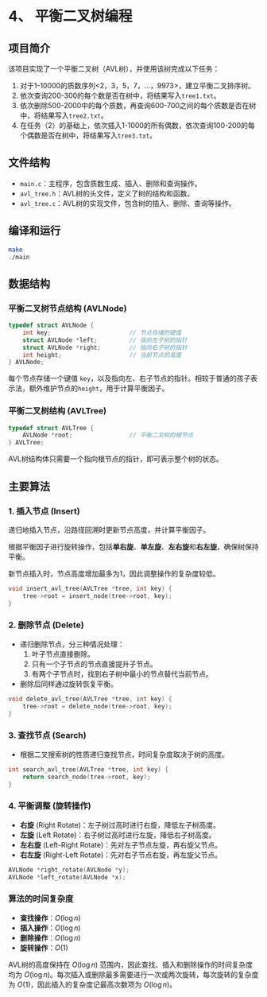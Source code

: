 # 4、 平衡二叉树编程

## 项目简介

该项目实现了一个平衡二叉树（AVL树），并使用该树完成以下任务：

1. 对于1-10000的质数序列<2，3，5，7，…，9973>，建立平衡二叉排序树。
2. 依次查询200-300的每个数是否在树中，将结果写入`tree1.txt`。
3. 依次删除500-2000中的每个质数，再查询600-700之间的每个质数是否在树中，将结果写入`tree2.txt`。
4. 在任务（2）的基础上，依次插入1-1000的所有偶数，依次查询100-200的每个偶数是否在树中，将结果写入`tree3.txt`。

## 文件结构

- `main.c`：主程序，包含质数生成、插入、删除和查询操作。
- `avl_tree.h`：AVL树的头文件，定义了树的结构和函数。
- `avl_tree.c`：AVL树的实现文件，包含树的插入、删除、查询等操作。

## 编译和运行

```bash
make
./main
```

## 数据结构  

### 平衡二叉树节点结构 (AVLNode)  

```c
typedef struct AVLNode {
    int key;                      // 节点存储的键值
    struct AVLNode *left;         // 指向左子树的指针
    struct AVLNode *right;        // 指向右子树的指针
    int height;                   // 当前节点的高度
} AVLNode;
```
每个节点存储一个键值 `key`，以及指向左、右子节点的指针。相较于普通的孩子表示法，额外维护节点的`height`，用于计算平衡因子。  

### 平衡二叉树结构 (AVLTree)  
```c
typedef struct AVLTree {
    AVLNode *root;                // 平衡二叉树的根节点
} AVLTree;
```

AVL树结构体只需要一个指向根节点的指针，即可表示整个树的状态。  

## 主要算法  

### 1. 插入节点 (Insert)  
递归地插入节点，沿路径回溯时更新节点高度，并计算平衡因子。 

根据平衡因子进行旋转操作，包括**单右旋**、**单左旋**、**左右旋**和**右左旋**，确保树保持平衡。  

新节点插入时，节点高度增加最多为1，因此调整操作的复杂度较低。  

```c
void insert_avl_tree(AVLTree *tree, int key) {
    tree->root = insert_node(tree->root, key);
}
```

### 2. 删除节点 (Delete)  
- 递归删除节点，分三种情况处理：  
  1. 叶子节点直接删除。  
  2. 只有一个子节点的节点直接提升子节点。  
  3. 有两个子节点时，找到右子树中最小的节点替代当前节点。  
- 删除后同样通过旋转恢复平衡。  

```c
void delete_avl_tree(AVLTree *tree, int key) {
    tree->root = delete_node(tree->root, key);
}
```

### 3. 查找节点 (Search)  
- 根据二叉搜索树的性质递归查找节点，时间复杂度取决于树的高度。  

```c
int search_avl_tree(AVLTree *tree, int key) {
    return search_node(tree->root, key);
}
```

### 4. 平衡调整 (旋转操作)  
- **右旋** (Right Rotate)：左子树过高时进行右旋，降低左子树高度。  
- **左旋** (Left Rotate)：右子树过高时进行左旋，降低右子树高度。  
- **左右旋** (Left-Right Rotate)：先对左子节点左旋，再右旋父节点。  
- **右左旋** (Right-Left Rotate)：先对右子节点右旋，再左旋父节点。  

```c
AVLNode *right_rotate(AVLNode *y);
AVLNode *left_rotate(AVLNode *x);
```

### 算法的时间复杂度  

- **查找操作**：$O(\log n)$
- **插入操作**：$O(\log n)$ 
- **删除操作**：$O(\log n)$
- **旋转操作**：$O(1)$  

AVL树的高度保持在 $O(\log n)$ 范围内，因此查找、插入和删除操作的时间复杂度均为 $O(\log n)$。每次插入或删除最多需要进行一次或两次旋转，每次旋转的复杂度为 $O(1)$，因此插入的复杂度记最高次数项为 $O(\log n)$。